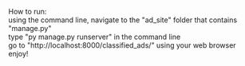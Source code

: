 How to run:<br>
using the command line, navigate to the "ad_site" folder that contains "manage.py" <br>
type "py manage.py runserver" in the command line<br>
go to "http://localhost:8000/classified_ads/" using your web browser<br>
enjoy!
